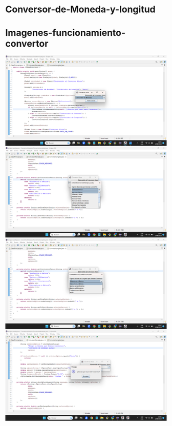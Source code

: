 # Conversor-de-Moneda-y-longitud


# Imagenes-funcionamiento-convertor
![](https://github.com/MaggiePeru/Conversor-de-Moneda-y-longitud/blob/master/Foto%20Convertor1.png)
![](https://github.com/MaggiePeru/Conversor-de-Moneda-y-longitud/blob/master/Convertor%202.png)
![](https://github.com/MaggiePeru/Conversor-de-Moneda-y-longitud/blob/master/Convertor%203.png)
![](https://github.com/MaggiePeru/Conversor-de-Moneda-y-longitud/blob/master/Convertor%204.png)


